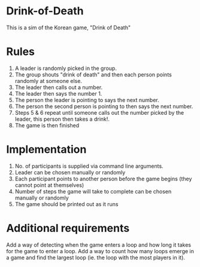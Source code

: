 # Drink-of-Death
This is a sim of the Korean game, "Drink of Death"

# Rules
1. A leader is randomly picked in the group.
2. The group shouts "drink of death" and then each person points randomly at someone else.
3. The leader then calls out a number.
4. The leader then says the number 1.
5. The person the leader is pointing to says the next number.
6. The person the second person is pointing to then says the next number.
7. Steps 5 & 6 repeat until someone calls out the number picked by the leader, this person then takes a drink!.
8. The game is then finished

# Implementation
1. No. of participants is supplied via command line arguments.
2. Leader can be chosen manually or randomly
3. Each participant points to another person before the game begins (they cannot point at themselves)
4. Number of steps the game will take to complete can be chosen manually or randomly
5. The game should be printed out as it runs

# Additional requirements
Add a way of detecting when the game enters a loop and how long it takes for the game to enter a loop.
Add a way to count how many loops emerge in a game and find the largest loop (ie. the loop with the most players in it).